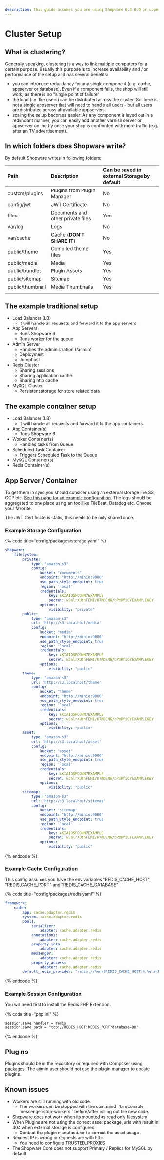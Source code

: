 ```yaml
---
description: This guide assumes you are using Shopware 6.3.0.0 or upper
---
```


# Cluster Setup

## What is clustering?

Generally speaking, clustering is a way to link multiple computers for a certain purpose. Usually this purpose is to increase availability and / or performance of the setup and has several benefits:

* you can introduce redundancy for any single component \(e.g. cache, appserver or database\). Even if a component fails, the shop will still work, as there is no "single point of failure"
* the load \(i.e. the users\) can be distributed across the cluster. So there is not a single appserver that will need to handle all users - but all users are distributed across all available appservers.
* scaling the setup becomes easier: As any component is layed out in a redundant manner, you can easily add another varnish server or appserver on the fly once your shop is confronted with more traffic \(e.g. after an TV advertisement\).

## In which folders does Shopware write?

By default Shopware writes in following folders:

| Path | Description | Can be saved in external Storage by default |
| :--- | :--- | :--- |
| custom/plugins | Plugins from Plugin Manager | No |
| config/jwt | JWT Certificate | No |
| files | Documents and other private files | Yes |
| var/log | Logs | No |
| var/cache | Cache \(**DON'T SHARE IT**\) | No |
| public/theme | Compiled theme files | Yes |
| public/media | Media | Yes |
| public/bundles | Plugin Assets | Yes |
| public/sitemap | Sitemap | Yes |
| public/thumbnail | Media Thumbnails | Yes |
|  |  |  |

## The example traditional setup

* Load Balancer \(LB\)
  * It will handle all requests and forward it to the app servers
* App Servers
  * Runs Shopware 6
  * Runs worker for the queue
* Admin Server
  * Handles the administration \(/admin\)
  * Deployment
  * Jumphost
* Redis Cluster
  * Sharing sessions
  * Sharing application cache
  * Sharing http cache
* MySQL Cluster
  * Persistent storage for store related data

## The example container setup

* Load Balancer \(LB\)
  * It will handle all requests and forward it to the app containers
* App Container\(s\)
  * Runs Shopware 6
* Worker Container\(s\)
  * Handles tasks from Queue
* Scheduled Task Container
  * Triggers Scheduled Task to the Queue
* MySQL Container\(s\)
* Redis Container\(s\)

## App Server / Container

To get them in sync you should consider using an external storage like S3, GCP etc. [See this page for an example configuration](). The logs should be aggregated to one place using an tool like FileBeat, Datadog etc. Choose your favorite.

The JWT Certificate is static, this needs to be only shared once.

### Example Storage Configuration

{% code title="config/packages/storage.yaml" %}
```yaml
shopware:
    filesystem:
        private:
            type: "amazon-s3"
            config:
                bucket: "documents"
                endpoint: "http://minio:9000"
                use_path_style_endpoint: true
                region: 'local'
                credentials:
                    key: AKIAIOSFODNN7EXAMPLE
                    secret: wJalrXUtnFEMI/K7MDENG/bPxRfiCYEXAMPLEKEY
                options:
                    visibility: "private"
        public:
            type: "amazon-s3"
            url: 'http://s3.localhost/media'
            config:
                bucket: "media"
                endpoint: "http://minio:9000"
                use_path_style_endpoint: true
                region: 'local'
                credentials:
                    key: AKIAIOSFODNN7EXAMPLE
                    secret: wJalrXUtnFEMI/K7MDENG/bPxRfiCYEXAMPLEKEY
                options:
                    visibility: "public"
        theme:
            type: "amazon-s3"
            url: 'http://s3.localhost/theme'
            config:
                bucket: "theme"
                endpoint: "http://minio:9000"
                use_path_style_endpoint: true
                region: 'local'
                credentials:
                    key: AKIAIOSFODNN7EXAMPLE
                    secret: wJalrXUtnFEMI/K7MDENG/bPxRfiCYEXAMPLEKEY
                options:
                    visibility: "public"
        asset:
            type: "amazon-s3"
            url: 'http://s3.localhost/asset'
            config:
                bucket: "asset"
                endpoint: "http://minio:9000"
                use_path_style_endpoint: true
                region: 'local'
                credentials:
                    key: AKIAIOSFODNN7EXAMPLE
                    secret: wJalrXUtnFEMI/K7MDENG/bPxRfiCYEXAMPLEKEY
                options:
                    visibility: "public"
        sitemap:
            type: "amazon-s3"
            url: 'http://s3.localhost/sitemap'
            config:
                bucket: "sitemap"
                endpoint: "http://minio:9000"
                use_path_style_endpoint: true
                region: 'local'
                credentials:
                    key: AKIAIOSFODNN7EXAMPLE
                    secret: wJalrXUtnFEMI/K7MDENG/bPxRfiCYEXAMPLEKEY
                options:
                    visibility: "public"
```
{% endcode %}

### Example Cache Configuration

This config assumes you have the env variables "REDIS\_CACHE\_HOST", "REDIS\_CACHE\_PORT" and "REDIS\_CACHE\_DATABASE"

{% code title="config/packages/redis.yaml" %}
```yaml
framework:
    cache:
        app: cache.adapter.redis
        system: cache.adapter.redis
        pools:
            serializer:
                adapter: cache.adapter.redis
            annotations:
                adapter: cache.adapter.redis
            property_info:
                adapter: cache.adapter.redis
            messenger:
                adapter: cache.adapter.redis
            property_access:
                adapter: cache.adapter.redis
        default_redis_provider: "redis://%env(REDIS_CACHE_HOST)%:%env(REDIS_CACHE_PORT)%/%env(REDIS_CACHE_DATABASE)%"
```
{% endcode %}

### Example Session Configuration

You will need first to install the Redis PHP Extension.

{% code title="php.ini" %}
```text
session.save_handler = redis
session.save_path = "tcp://REDIS_HOST:REDIS_PORT?database=DB"
```
{% endcode %}

## Plugins

Plugins should be in the repository or required with Composer using [packages](https://packages.friendsofshopware.com). The admin user should not use the plugin manager to update plugins.

## Known issues

* Workers are still running with old code.
  * The workers can be stopped with the command \`\`bin/console messenger:stop-workers\`\` before/after rolling out the new code.
* Shopware does not work when its mounted as read only filesystem
* When Plugins are not using the correct asset package, urls with result in 404 when external storage is configured
  * Contact the plugin manufacturer to correct the asset usage
* Request IP is wrong or requests are with http
  * You need to configure [TRUSTED\_PROXIES](https://symfony.com/doc/current/deployment/proxies.html)
* The Shopware Core does not support Primary / Replica for MySQL by default

#### 

